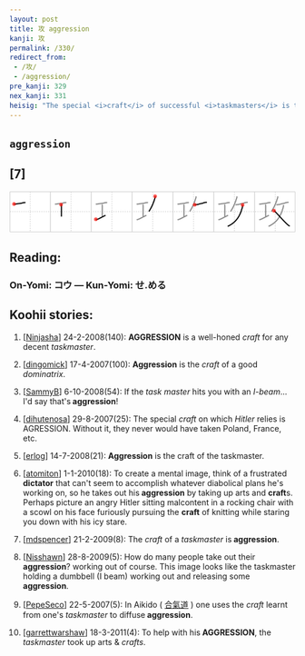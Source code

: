 ```yaml
---
layout: post
title: 攻 aggression
kanji: 攻
permalink: /330/
redirect_from:
 - /攻/
 - /aggression/
pre_kanji: 329
nex_kanji: 331
heisig: "The special <i>craft</i> of successful <i>taskmasters</i> is their ability to remain constantly on the <b>aggressive</b>, never allowing their underlings a moment to ponder a counter-<b>aggression</b> of their own."
---
```


## `aggression`

## [7]

<div class="stroke"><img src="../images/E694BB.png" /></div>

## Reading:

### On-Yomi: コウ &mdash; Kun-Yomi: せ.める

## Koohii stories:

1) [<a href="http://kanji.koohii.com/profile/Ninjasha">Ninjasha</a>] 24-2-2008(140): <strong>AGGRESSION</strong> is a well-honed <em>craft</em> for any decent <em>taskmaster</em>. 

2) [<a href="http://kanji.koohii.com/profile/dingomick">dingomick</a>] 17-4-2007(100): <strong>Aggression</strong> is the <em>craft</em> of a good <em>dominatrix</em>. 

3) [<a href="http://kanji.koohii.com/profile/SammyB">SammyB</a>] 6-10-2008(54): If the <em>task master</em> hits you with an <em>I-beam</em>... I&#039;d say that&#039;s<strong> aggression</strong>! 

4) [<a href="http://kanji.koohii.com/profile/dihutenosa">dihutenosa</a>] 29-8-2007(25): The special <em>craft</em> on which <em>Hitler</em> relies is AGRESSION. Without it, they never would have taken Poland, France, etc. 

5) [<a href="http://kanji.koohii.com/profile/erlog">erlog</a>] 14-7-2008(21): <strong>Aggression</strong> is the craft of the taskmaster. 

6) [<a href="http://kanji.koohii.com/profile/atomiton">atomiton</a>] 1-1-2010(18): To create a mental image, think of a frustrated <strong>dictator</strong> that can&#039;t seem to accomplish whatever diabolical plans he&#039;s working on, so he takes out his<strong> aggression</strong> by taking up arts and <strong>craft</strong>s. Perhaps picture an angry Hitler sitting malcontent in a rocking chair with a scowl on his face furiously pursuing the <strong>craft</strong> of knitting while staring you down with his icy stare. 

7) [<a href="http://kanji.koohii.com/profile/mdspencer">mdspencer</a>] 21-2-2009(8): The <em>craft</em> of a <em>taskmaster</em> is<strong> aggression</strong>. 

8) [<a href="http://kanji.koohii.com/profile/Nisshawn">Nisshawn</a>] 28-8-2009(5): How do many people take out their<strong> aggression</strong>? working out of course. This image looks like the taskmaster holding a dumbbell (I beam) working out and releasing some<strong> aggression</strong>. 

9) [<a href="http://kanji.koohii.com/profile/PepeSeco">PepeSeco</a>] 22-5-2007(5): In Aikido (  <a href="http://jisho.org/kanji/details/合氣道">合氣道</a>  ) one uses the <em>craft</em> learnt from one&#039;s <em>taskmaster</em> to diffuse<strong> aggression</strong>. 

10) [<a href="http://kanji.koohii.com/profile/garrettwarshaw">garrettwarshaw</a>] 18-3-2011(4): To help with his<strong> AGGRESSION</strong>, the <em>taskmaster</em> took up arts &amp; <em>crafts</em>. 
